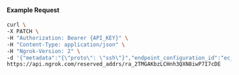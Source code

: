 <!-- Code generated for API Clients. DO NOT EDIT. -->
#### Example Request
```bash
curl \
-X PATCH \
-H "Authorization: Bearer {API_KEY}" \
-H "Content-Type: application/json" \
-H "Ngrok-Version: 2" \
-d '{"metadata":"{\"proto\": \"ssh\"}","endpoint_configuration_id":"ec_2TMGGEpgHMgrIttyaddquAacBpB"}' \
https://api.ngrok.com/reserved_addrs/ra_2TMGAKbzLCHnh3QXN8iwP7I7cDE
